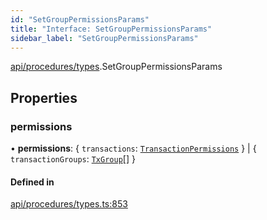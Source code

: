 ```yaml
---
id: "SetGroupPermissionsParams"
title: "Interface: SetGroupPermissionsParams"
sidebar_label: "SetGroupPermissionsParams"
---
```


[api/procedures/types](../../../../../modules/API/Procedures/Types/Types.md).SetGroupPermissionsParams

## Properties

### permissions

• **permissions**: \{ `transactions`: [`TransactionPermissions`](../../../../Types/TransactionPermissions/TransactionPermissions.md)  } \| \{ `transactionGroups`: [`TxGroup`](../../../../../enums/Types/TxGroup/TxGroup.md)[]  }

#### Defined in

[api/procedures/types.ts:853](https://github.com/PolymeshAssociation/polymesh-sdk/blob/2d3ac2aea/src/api/procedures/types.ts#L853)
